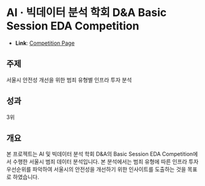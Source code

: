 # AI · 빅데이터 분석 학회 D&A Basic Session EDA Competition

- **Link**: [Competition Page](https://cms.kookmin.ac.kr/dna/dna/basic-competition.do?mode=view&articleNo=5915462&article.offset=0&articleLimit=12)

## 주제
서울시 안전성 개선을 위한 범죄 유형별 인프라 투자 분석

## 성과
3위

## 개요
본 프로젝트는 AI 및 빅데이터 분석 학회 D&A의 Basic Session EDA Competition에서 수행한 서울시 범죄 데이터 분석입니다. 본 분석에서는 범죄 유형에 따른 인프라 투자 우선순위를 파악하여 서울시의 안전성을 개선하기 위한 인사이트를 도출하는 것을 목표로 하였습니다.

